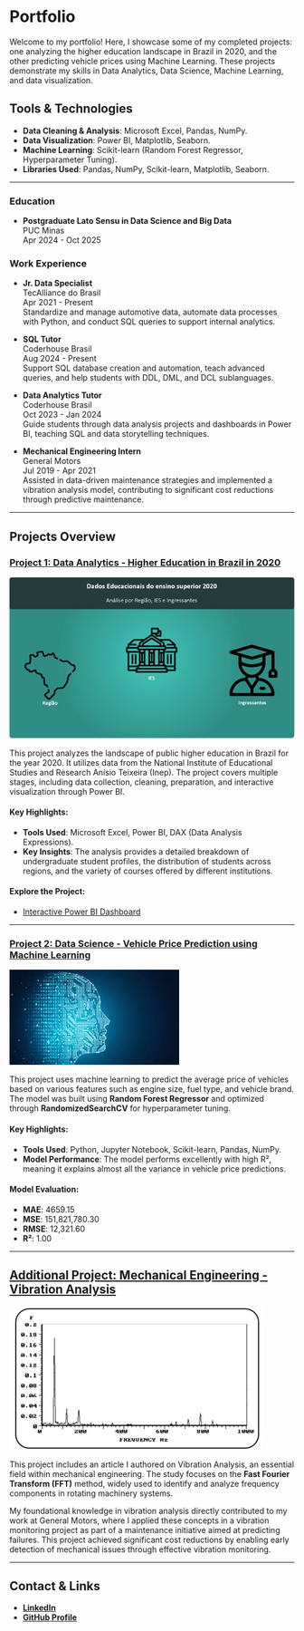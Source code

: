 # Portfolio

Welcome to my portfolio! Here, I showcase some of my completed projects: one analyzing the higher education landscape in Brazil in 2020, and the other predicting vehicle prices using Machine Learning. These projects demonstrate my skills in Data Analytics, Data Science, Machine Learning, and data visualization.

## Tools & Technologies

- **Data Cleaning & Analysis**: Microsoft Excel, Pandas, NumPy.
- **Data Visualization**: Power BI, Matplotlib, Seaborn.
- **Machine Learning**: Scikit-learn (Random Forest Regressor, Hyperparameter Tuning).
- **Libraries Used**: Pandas, NumPy, Scikit-learn, Matplotlib, Seaborn.
  
---

### Education
- **Postgraduate Lato Sensu in Data Science and Big Data**  
  PUC Minas  
  Apr 2024 - Oct 2025

### Work Experience

- **Jr. Data Specialist**  
  TecAlliance do Brasil  
  Apr 2021 - Present  
  Standardize and manage automotive data, automate data processes with Python, and conduct SQL queries to support internal analytics.

- **SQL Tutor**  
  Coderhouse Brasil  
  Aug 2024 - Present  
  Support SQL database creation and automation, teach advanced queries, and help students with DDL, DML, and DCL sublanguages.

- **Data Analytics Tutor**  
  Coderhouse Brasil  
  Oct 2023 - Jan 2024  
  Guide students through data analysis projects and dashboards in Power BI, teaching SQL and data storytelling techniques.

- **Mechanical Engineering Intern**  
  General Motors  
  Jul 2019 - Apr 2021  
  Assisted in data-driven maintenance strategies and implemented a vibration analysis model, contributing to significant cost reductions 
  through predictive maintenance.

---

## Projects Overview

### [Project 1: Data Analytics - Higher Education in Brazil in 2020](https://github.com/Gustavo-Saffiotti/Data_Analytics)

![](Menu.jpg)

This project analyzes the landscape of public higher education in Brazil for the year 2020. It utilizes data from the National Institute of Educational Studies and Research Anísio Teixeira (Inep). The project covers multiple stages, including data collection, cleaning, preparation, and interactive visualization through Power BI.

#### Key Highlights:
- **Tools Used**: Microsoft Excel, Power BI, DAX (Data Analysis Expressions).
- **Key Insights**: The analysis provides a detailed breakdown of undergraduate student profiles, the distribution of students across regions, and the variety of courses offered by different institutions.

#### Explore the Project:
- [Interactive Power BI Dashboard](https://app.powerbi.com/view?r=eyJrIjoiOTcxMjBmN2YtZWFhNS00YzA4LWE2NzEtNzRmZGQ3OWY5ZmE5IiwidCI6IjJkM2IxMDY0LTc1MDEtNDQ0NC04MzRlLTI2YmI2NjNkMzhmZSJ9&pageName=ReportSectione93835085c205b6e0c94)


---

### [Project 2: Data Science - Vehicle Price Prediction using Machine Learning](https://github.com/Gustavo-Saffiotti/Data_Science)

![](Machine_Learning_Image.jfif)

This project uses machine learning to predict the average price of vehicles based on various features such as engine size, fuel type, and vehicle brand. The model was built using **Random Forest Regressor** and optimized through **RandomizedSearchCV** for hyperparameter tuning.

#### Key Highlights:
- **Tools Used**: Python, Jupyter Notebook, Scikit-learn, Pandas, NumPy.
- **Model Performance**: The model performs excellently with high R², meaning it explains almost all the variance in vehicle price predictions.

#### Model Evaluation:
- **MAE**: 4659.15
- **MSE**: 151,821,780.30
- **RMSE**: 12,321.60
- **R²**: 1.00
 

---
## [Additional Project: Mechanical Engineering - Vibration Analysis](https://github.com/Gustavo-Saffiotti/Vibration-Analysis)

![](spectrum.jpg)

This project includes an article I authored on Vibration Analysis, an essential field within mechanical engineering. The study focuses on the **Fast Fourier Transform (FFT)** method, widely used to identify and analyze frequency components in rotating machinery systems.

My foundational knowledge in vibration analysis directly contributed to my work at General Motors, where I applied these concepts in a vibration monitoring project as part of a maintenance initiative aimed at predicting failures. This project achieved significant cost reductions by enabling early detection of mechanical issues through effective vibration monitoring.



---

## Contact & Links

- **[LinkedIn](https://www.linkedin.com/in/gustavo-maldonado-saffiotti)**
- **[GitHub Profile](https://github.com/Gustavo-Saffiotti)**

